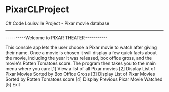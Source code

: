 # PixarCLProject
C# Code Louisville Project - Pixar movie database
<hr>
----------Welcome to PIXAR THEATER-----------

This console app lets the user choose a Pixar movie to watch after giving their name. Once a movie is chosen it will display a few quick facts about the movie, including the year it was released, box office gross, and the movie's Rotten Tomatoes score. The program then takes you to the main menu where you can:
[1] View a list of all Pixar movies
[2] Display List of Pixar Movies Sorted by Box Office Gross
[3] Display List of Pixar Movies Sorted by Rotten Tomatoes score
[4] Display Previous Pixar Movie Watched
[5] Exit
